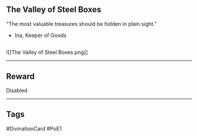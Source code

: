 ## The Valley of Steel Boxes
"The most valuable treasures should be hidden in plain sight." 
- Ina, Keeper of Goods
## 
![[The Valley of Steel Boxes.png]]

---
## Reward
Disabled

---
## Tags
#DivinationCard
#PoE1